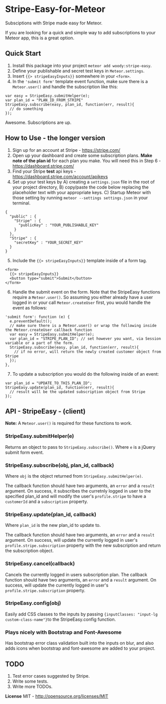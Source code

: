 Stripe-Easy-for-Meteor
======================

Subsciptions with Stripe made easy for Meteor.

If you are looking for a quick and simple way to add subscriptions to your Meteor app, this is a great option.

## Quick Start

1. Install this package into your project `meteor add woody:stripe-easy`.
2. Define your publishable and secret test keys in `Meteor.settings`.
3. Insert `{{> stripeEasyInputs}}` somewhere in your `<form>`.
4. In the `'submit form'` template event function, make sure there is a `Meteor.user()` and handle the subscription like this:
```
var easy = StripeEasy.submitHelper(e);
var plan_id = "PLAN_ID_FROM_STRIPE"
StripeEasy.subscribe(easy, plan_id, function(err, result){
  // do something
});
```

Awesome. Subscriptions are up.


## How to Use - the longer version

1. Sign up for an account at Stripe - https://stripe.com/
2. Open up your dashboard and create some subscription plans. **Make note of the plan id** for each plan you make. You will need this in Step 6 - https://dashboard.stripe.com/
3. Find your Stripe **test** api keys - https://dashboard.stripe.com/account/apikeys 
4. Set up your test keys by A) creating a `settings.json` file in the root of your project directory, B) copy/paste the code below replacing the placeholder text with your appropriate keys. C) Startup Meteor with those setting by running `meteor --settings settings.json` in your terminal.
```
{
  "public" : {
    "Stripe" : {
      "publicKey" : "YOUR_PUBLISHABLE_KEY"
    }
  },
  "Stripe" : {
    "secretKey" : "YOUR_SECRET_KEY"
  }
}
```
5. Include the `{{> stripeEasyInputs}}` template inside of a form tag.
```
<form>
  {{> stripeEasyInputs}}
  <button type="submit">Submit</button>
</form>
```
6. Handle the submit event on the form. Note that the StripeEasy functions require a `Meteor.user()`. So assuming you either already have a user logged in or your call `Meteor.createUser` first, you would handle the event as follows:
```
'submit form': function (e) {
  e.preventDefault();
  // make sure there is a Meteor.user() or wrap the following inside the Meteor.createUser callback function
  var easy = StripeEasy.submitHelper(e);
  var plan_id = "STRIPE_PLAN_ID"; // set however you want, via Session variable or a part of the form.
  StripeEasy.subscribe(easy, plan_id, function(err, result){
    // if no error, will return the newly created customer object from Stripe
  });
},
```
7. To update a subscription you would do the following inside of an event:
```
var plan_id = "UPDATE_TO_THIS_PLAN_ID";
StripeEasy.update(plan_id, function(err, result){
  // result will be the updated subscription object from Stripe
});
```

## API - StripeEasy - (client)

**Note:** A `Meteor.user()` is required for these functions to work.

### StripeEasy.submitHelper(e)

Returns an object to pass to `StripeEasy.subscribe()`. Where `e` is a jQuery submit form event. 

### StripeEasy.subscribe(obj, plan_id, callback)

Where `obj` is the object returned from `StripeEasy.submitHelper(e)`. 

The callback function should have two arguments, an `error` and a `result` argument. On success, it subscribes the curretnly logged in user to the specified plan_id and will modify the user's `profile.stripe` to have a `customerId` and a `subscription` property.

### StripeEasy.update(plan_id, callback)

Where `plan_id` is the new plan_id to update to.

The callback function should have two arguments, an `error` and a `result` argument. On success, will update the currently logged in user's `profile.stripe.subscription` property with the new subscription and return the subscription object.

### StripeEasy.cancel(callback)

Cancels the currently logged in users subscription plan. The callback function should have two arguments, an `error` and a `result` argument. On success, will update the currently logged in user's `profile.stripe.subscription` property.

### StripeEasy.config(obj)

Easily add CSS classes to the inputs by passing `{inputClasses: "input-lg custom-class-name"}`to the StripeEasy.config function.

### Plays nicely with Bootstrap and Font-Awesome

Has bootstrap error class validation built into the inputs on blur, and also adds icons when bootstrap and font-awesome are added to your project.

## TODO

1. Test error cases suggested by Stripe.
2. Write some tests.
3. Write more TODOs.

**License**
MIT - http://opensource.org/licenses/MIT
